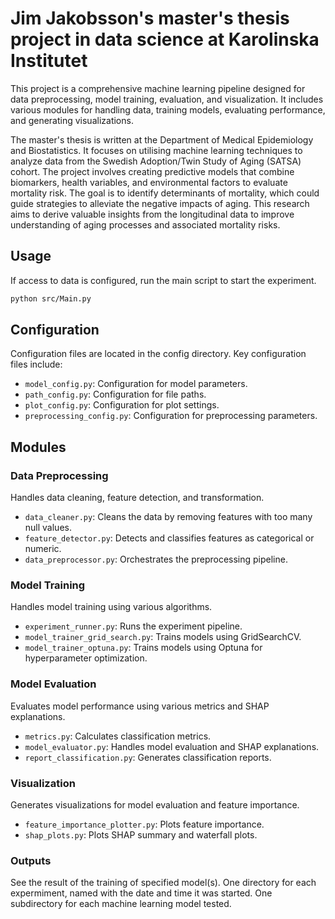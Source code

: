 # Jim Jakobsson's master's thesis project in data science at Karolinska Institutet

This project is a comprehensive machine learning pipeline designed for data preprocessing, model training, evaluation, and visualization. It includes various modules for handling data, training models, evaluating performance, and generating visualizations.

The master's thesis is written at the Department of Medical Epidemiology and Biostatistics. It focuses on utilising machine learning techniques to analyze data from the Swedish Adoption/Twin Study of Aging (SATSA) cohort. The project involves creating predictive models that combine biomarkers, health variables, and environmental factors to evaluate mortality risk. The goal is to identify determinants of mortality, which could guide strategies to alleviate the negative impacts of aging. This research aims to derive valuable insights from the longitudinal data to improve understanding of aging processes and associated mortality risks.

## Usage

If access to data is configured, run the main script to start the experiment.
```bash
python src/Main.py
```

## Configuration

Configuration files are located in the config directory. Key configuration files include:

- `model_config.py`: Configuration for model parameters.
- `path_config.py`: Configuration for file paths.
- `plot_config.py`: Configuration for plot settings.
- `preprocessing_config.py`: Configuration for preprocessing parameters.

## Modules

### Data Preprocessing

Handles data cleaning, feature detection, and transformation.

- `data_cleaner.py`: Cleans the data by removing features with too many null values.
- `feature_detector.py`: Detects and classifies features as categorical or numeric.
- `data_preprocessor.py`: Orchestrates the preprocessing pipeline.

### Model Training

Handles model training using various algorithms.

- `experiment_runner.py`: Runs the experiment pipeline.
- `model_trainer_grid_search.py`: Trains models using GridSearchCV.
- `model_trainer_optuna.py`: Trains models using Optuna for hyperparameter optimization.

### Model Evaluation

Evaluates model performance using various metrics and SHAP explanations.

- `metrics.py`: Calculates classification metrics.
- `model_evaluator.py`: Handles model evaluation and SHAP explanations.
- `report_classification.py`: Generates classification reports.

### Visualization

Generates visualizations for model evaluation and feature importance.

- `feature_importance_plotter.py`: Plots feature importance.
- `shap_plots.py`: Plots SHAP summary and waterfall plots.

### Outputs

See the result of the training of specified model(s). One directory for each expermiment, named with the date and time it was started.
One subdirectory for each machine learning model tested.

